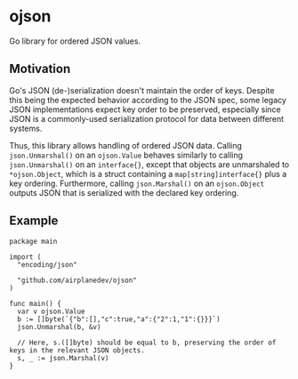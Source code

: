 # ojson
Go library for ordered JSON values.

## Motivation
Go's JSON (de-)serialization doesn't maintain the order of keys. Despite this being the expected behavior according to the JSON spec, some legacy JSON implementations expect key order to be preserved, especially since JSON is a commonly-used serialization protocol for data between different systems. 

Thus, this library allows handling of ordered JSON data. Calling `json.Unmarshal()` on an `ojson.Value` behaves similarly to calling `json.Unmarshal()` on an `interface{}`, except that objects are unmarshaled to `*ojson.Object`, which is a struct containing a `map[string]interface{}` plus a key ordering. Furthermore, calling `json.Marshal()` on an `ojson.Object` outputs JSON that is serialized with the declared key ordering.

## Example
```
package main

import (
  "encoding/json"

  "github.com/airplanedev/ojson"
)

func main() {
  var v ojson.Value
  b := []byte(`{"b":[],"c":true,"a":{"2":1,"1":{}}}`)
  json.Unmarshal(b, &v)

  // Here, s.([]byte) should be equal to b, preserving the order of keys in the relevant JSON objects.
  s, _ := json.Marshal(v)
}
```
